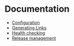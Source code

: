 # Documentation

* [Configuration](configuration.md)
* [Generating Links](generating-links.md)
* [Health checking](health-checking.md)
* [Release management](release-management.md)

